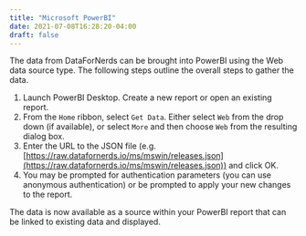 ```yaml
---
title: "Microsoft PowerBI"
date: 2021-07-08T16:28:20-04:00
draft: false
---
```


The data from DataForNerds can be brought into PowerBI using the Web data source type. The following steps outline the overall steps to gather the data.

1. Launch PowerBI Desktop. Create a new report or open an existing report.
2. From the `Home` ribbon, select `Get Data`.  Either select `Web` from the drop down (if available), or select `More` and then choose `Web` from the resulting dialog box.
3. Enter the URL to the JSON file (e.g. [https://raw.datafornerds.io/ms/mswin/releases.json](https://raw.datafornerds.io/ms/mswin/releases.json)) and click OK.
4. You may be prompted for authentication parameters (you can use anonymous authentication) or be prompted to apply your new changes to the report.

The data is now available as a source within your PowerBI report that can be linked to existing data and displayed.